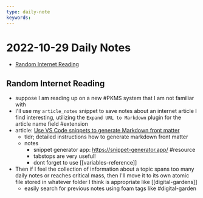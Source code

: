 ```yaml
---
type: daily-note
keywords: 
---
```

# 2022-10-29 Daily Notes

- [Random Internet Reading](#random-internet-reading)

## Random Internet Reading

- suppose I am reading up on a new #PKMS system that I am not familiar with
- I'll use my `article_notes` snippet to save notes about an internet article I find interesting, utilizing the `Expand URL to Markdown` plugin for the article name field #extension
- article: [Use VS Code snippets to generate Markdown front matter](https://dev.to/ceceliacreates/use-vs-code-snippets-to-generate-markdown-front-matter-fpc)
  - tldr; detailed instructions how to generate markdown front matter
  - notes
    - snippet generator app: <https://snippet-generator.app/> #resource
    - tabstops are very useful!
    - dont forget to use [[variables-reference]]
- Then if I feel the collection of information about a topic spans too many daily notes or reaches critical mass, then I'll move it to its own atomic file stored in whatever folder I think is appropriate like [[digital-gardens]]
  - easily search for previous notes using foam tags like #digital-garden
